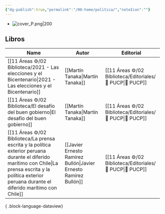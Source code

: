 ```yaml
---
{"dg-publish":true,"permalink":"/00-home/politica/","noteIcon":""}
---
```


- ![cover_P.png|200](/img/user/02%20Image/cover_P.png)
## Libros
| Name                                                                                                                                                                                                             | Autor                                                            | Editorial                                                    |
| ---------------------------------------------------------------------------------------------------------------------------------------------------------------------------------------------------------------- | ---------------------------------------------------------------- | ------------------------------------------------------------ |
| [[11 Áreas ⚙/02 Biblioteca/2021 - Las elecciones y el Bicentenario\|2021 - Las elecciones y el Bicentenario]]                                                                                                 | [[Martín Tanaka\|Martín Tanaka]]                                 | [[11 Áreas ⚙/02 Biblioteca/Editoriales/📔 PUCP\|📔 PUCP]] |
| [[11 Áreas ⚙/02 Biblioteca/El desafío del buen gobierno\|El desafío del buen gobierno]]                                                                                                                       | [[Martín Tanaka\|Martín Tanaka]]                                 | [[11 Áreas ⚙/02 Biblioteca/Editoriales/📔 PUCP\|📔 PUCP]] |
| [[11 Áreas ⚙/02 Biblioteca/La prensa escrita y la política exterior peruana durante el diferido marítimo con Chile\|La prensa escrita y la política exterior peruana durante el diferido marítimo con Chile]] | [[Javier Ernesto Ramirez Bullón\|Javier Ernesto Ramirez Bullón]] | [[11 Áreas ⚙/02 Biblioteca/Editoriales/📔 PUCP\|📔 PUCP]] |

{ .block-language-dataview}
